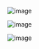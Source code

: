 ![image](https://64.media.tumblr.com/a9fcc4271794c029b5d608c80e5f35ee/b13fddc749fca44e-dc/s400x600/27adc0b39aaaa3df85a2dca1803a45a5abad7b96.pnj)

![image](https://media.discordapp.net/attachments/457027476632240138/1221514616765550683/download.png?ex=6612db23&is=66006623&hm=f00d59df1255f0d2caf5d75d3afd632c27de0c55f60371bfd917c64cd5c6b80c&=&format=webp&quality=lossless)

![image](https://64.media.tumblr.com/f786bfbe3468d6ce2d3c5f59827b4fb2/b13fddc749fca44e-18/s400x600/199ecdb2f00c1ab2e89c689f2c8e216b98a5452f.pnj)
